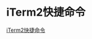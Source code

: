 <!--
 * @Author: tangdaoyong
 * @Date: 2020-12-28 17:55:01
 * @LastEditors: tangdaoyong
 * @LastEditTime: 2020-12-28 17:55:31
 * @Description: 快捷命令
-->
# iTerm2快捷命令

[iTerm2快捷命令](https://www.cnblogs.com/presleyren/p/10863416.html)